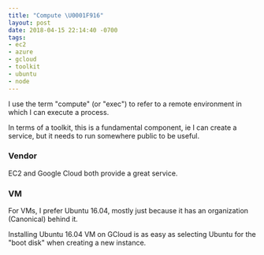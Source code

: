 ```yaml
---
title: "Compute \U0001F916"
layout: post
date: 2018-04-15 22:14:40 -0700
tags:
- ec2
- azure
- gcloud
- toolkit
- ubuntu
- node
---
```

I use the term "compute" (or "exec") to refer to a remote environment in which I can execute a process.

In terms of a toolkit, this is a fundamental component, ie I can create a service, but it needs to run somewhere public to be useful.

### Vendor

EC2 and Google Cloud both provide a great service.

### VM

For VMs, I prefer Ubuntu 16.04, mostly just because it has an organization (Canonical) behind it.

Installing Ubuntu 16.04 VM on GCloud is as easy as selecting Ubuntu for the "boot disk" when creating a new instance.